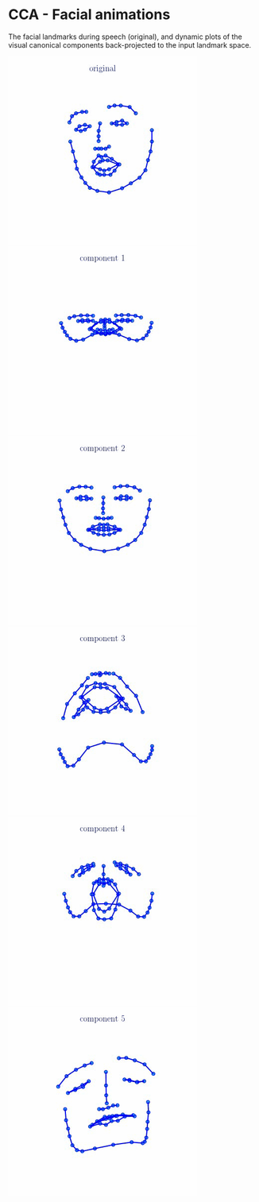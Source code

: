 # CCA - Facial animations
The facial landmarks during speech (original), and dynamic plots of the visual canonical components back-projected to the input landmark space.

![](https://github.com/NicolaiP/cca_facial_animations/blob/main/original.gif)
![](https://github.com/NicolaiP/cca_facial_animations/blob/main/component1.gif)
![](https://github.com/NicolaiP/cca_facial_animations/blob/main/component2.gif)
![](https://github.com/NicolaiP/cca_facial_animations/blob/main/component3.gif)
![](https://github.com/NicolaiP/cca_facial_animations/blob/main/component4.gif)
![](https://github.com/NicolaiP/cca_facial_animations/blob/main/component5.gif)
